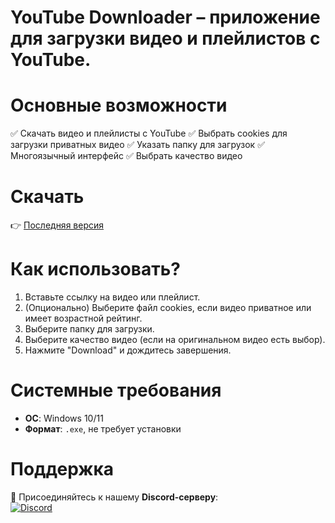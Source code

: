 # YouTube Downloader – приложение для загрузки видео и плейлистов с YouTube.

# Основные возможности
✅ Скачать видео и плейлисты с YouTube
✅ Выбрать cookies для загрузки приватных видео
✅ Указать папку для загрузок
✅ Многоязычный интерфейс
✅ Выбрать качество видео

# Скачать  
👉 [Последняя версия](https://github.com/rexered2142/Youtube-Downloader/releases)  

# Как использовать?
1. Вставьте ссылку на видео или плейлист.
2. (Опционально) Выберите файл cookies, если видео приватное или имеет возрастной рейтинг.
3. Выберите папку для загрузки.
4. Выберите качество видео (если на оригинальном видео есть выбор).
5. Нажмите "Download" и дождитесь завершения.

# Системные требования  
- **ОС**: Windows 10/11  
- **Формат**: `.exe`, не требует установки  

# Поддержка  
📌 Присоединяйтесь к нашему **Discord-серверу**:  
[![Discord](https://img.shields.io/discord/123456789?logo=discord&logoColor=white)](https://discord.gg/pEQEY6UdgA)  
